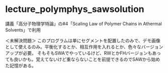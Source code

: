 # lecture_polymphys_sawsolution

講義「高分子物理学特論」の#4「Scaling Law of Polymer Chains in Athermal Solvents」で利用

＜未解決問題＞ 
このプログラムは単にセグメントを配置したのみで、デモ画像として使えるのみ。平衡化するとか、相互作用を入れるとか、色々なバージョンアップが必要。
そもそもSWAでやっているけど、RWとかFHバージョンもあっても良いかも。覚えてないけど重ならないことを前提できるのでSAWから始めた記憶がある。
